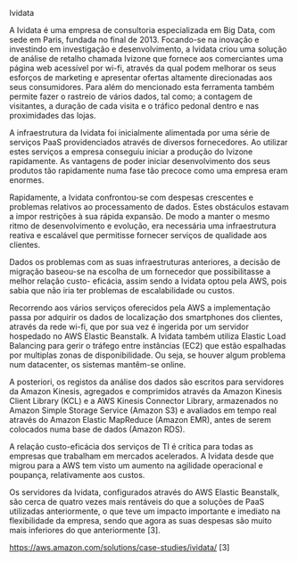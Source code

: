 Ividata 

A Ividata é uma empresa de consultoria especializada em Big Data, com sede em Paris, fundada no final de 2013. Focando-se na inovação e investindo em investigação e
desenvolvimento, a Ividata criou uma solução de análise de retalho chamada Ivizone que fornece aos comerciantes uma página web acessível por wi-fi, através da qual podem
melhorar os seus esforços de marketing e apresentar ofertas altamente direcionadas aos seus consumidores. Para além do mencionado esta ferramenta também permite fazer o
rastreio de vários dados, tal como; a contagem de visitantes, a duração de cada visita e o tráfico pedonal dentro e nas proximidades das lojas. 

A infraestrutura da Ividata foi inicialmente alimentada por uma série de serviços PaaS providenciados através de diversos fornecedores. Ao utilizar estes serviços a
empresa conseguiu iniciar a produção do Ivizone rapidamente. As vantagens de poder iniciar desenvolvimento dos seus produtos tão rapidamente numa fase tão precoce como
uma empresa eram enormes. 

Rapidamente, a Ividata confrontou-se com despesas crescentes e problemas relativos ao processamento de dados. Estes obstáculos estavam a impor restrições à sua rápida
expansão. De modo a manter o mesmo ritmo de desenvolvimento e evolução, era necessária uma infraestrutura reativa e escalável que permitisse fornecer serviços de
qualidade aos clientes. 

Dados os problemas com as suas infraestruturas anteriores, a decisão de migração baseou-se na escolha de um fornecedor que possibilitasse a melhor relação custo-
eficácia, assim sendo a Ividata optou pela AWS, pois sabia que não iria ter problemas de escalabilidade ou custos. 

Recorrendo aos vários serviços oferecidos pela AWS a implementação passa por adquirir os dados de localização dos smartphones dos clientes, através da rede wi-fi, que
por sua vez é ingerida por um servidor hospedado no AWS Elastic Beanstalk. A Ividata também utiliza Elastic Load Balancing para gerir o tráfego entre instâncias (EC2)
que estão espalhadas por multiplas zonas de disponibilidade. Ou seja, se houver algum problema num datacenter, os sistemas mantêm-se online. 

A posteriori, os registos da análise dos dados são escritos para servidores da Amazon Kinesis, agregados e comprimidos através da Amazon Kinesis Client Library (KCL) e a
AWS Kinesis Connector Library, armazenados no Amazon Simple Storage Service (Amazon S3) e avaliados em tempo real através do Amazon Elastic MapReduce (Amazon EMR), antes
de serem colocados numa base de dados (Amazon RDS). 

A relação custo-eficácia dos serviços de TI é crítica para todas as empresas que trabalham em mercados acelerados. A Ividata desde que migrou para a AWS tem visto um
aumento na agilidade operacional e poupança, relativamente aos custos. 

Os servidores da Ividata, configurados através do AWS Elastic Beanstalk, são cerca de quatro vezes mais rentáveis do que a soluções de PaaS utilizadas anteriormente, o
que teve um impacto importante e imediato na flexibilidade da empresa, sendo que agora as suas despesas são muito mais inferiores do que anteriormente [3].

https://aws.amazon.com/solutions/case-studies/ividata/ [3] 
